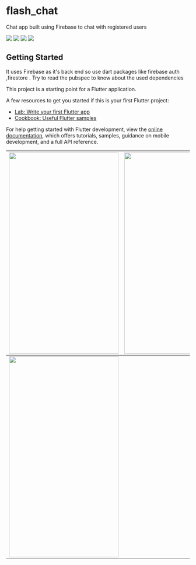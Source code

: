 # flash_chat

Chat app built using Firebase to chat with registered users

<table>
    <thead>
      <tr>
        <th><img src='images\redmeimg\page5.jpg' width=300 height=550>
          </th>
        <th><img src='images\redmeimg\page2.jpg' width =300 height=550></th>
        <th><img src='images\redmeimg\page3.jpg' width =300 height=550></th>
      </tr>
    </thead>
    <tbody>
      <tr>
        <td><img src='images\redmeimg\page4.jpg' width =300 height=550></td>
      </tr>
    </tbody>


![](images\redmeimg\page5.jpg)
![](images\redmeimg\page2.jpg)
![](images\redmeimg\page3.jpg)
![](images\redmeimg\page4.jpg)

## Getting Started

It uses Firebase as it's back end so use dart packages like firebase auth ,firestore .
Try to read the pubspec to know about the used dependencies

This project is a starting point for a Flutter application.

A few resources to get you started if this is your first Flutter project:

- [Lab: Write your first Flutter app](https://docs.flutter.dev/get-started/codelab)
- [Cookbook: Useful Flutter samples](https://docs.flutter.dev/cookbook)

For help getting started with Flutter development, view the
[online documentation](https://docs.flutter.dev/), which offers tutorials,
samples, guidance on mobile development, and a full API reference.
